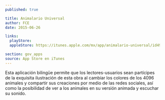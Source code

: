```yaml
---
published: true

title: Animalario Universal
author: FCE
date: 2015-06-26

links:
  playStore:
  appleStore: https://itunes.apple.com/mx/app/animalario-universal/id490661986?mt=8

section: gov_apps
source: App Store en iTunes
---
```

Esta aplicación bilingüe permite que los lectores-usuarios sean partícipes de la exquisita ilustración de esta obra al cambiar los colores de los 4096 animales y compartir sus creaciones por medio de las redes sociales, así como la posibilidad de ver a los animales en su versión animada y escuchar su sonido.

